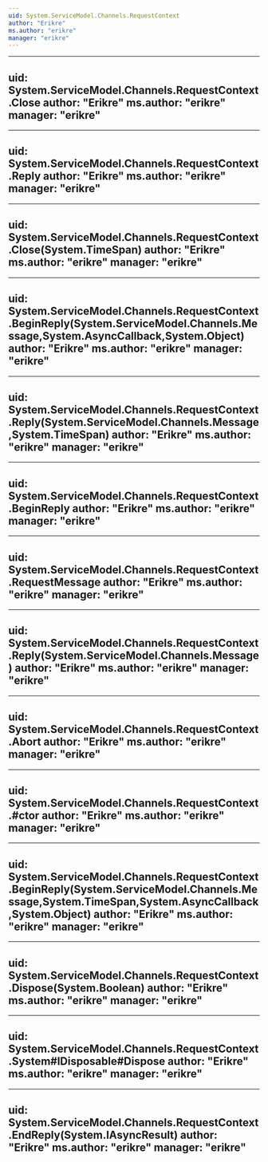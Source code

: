 ```yaml
---
uid: System.ServiceModel.Channels.RequestContext
author: "Erikre"
ms.author: "erikre"
manager: "erikre"
---
```


---
uid: System.ServiceModel.Channels.RequestContext.Close
author: "Erikre"
ms.author: "erikre"
manager: "erikre"
---

---
uid: System.ServiceModel.Channels.RequestContext.Reply
author: "Erikre"
ms.author: "erikre"
manager: "erikre"
---

---
uid: System.ServiceModel.Channels.RequestContext.Close(System.TimeSpan)
author: "Erikre"
ms.author: "erikre"
manager: "erikre"
---

---
uid: System.ServiceModel.Channels.RequestContext.BeginReply(System.ServiceModel.Channels.Message,System.AsyncCallback,System.Object)
author: "Erikre"
ms.author: "erikre"
manager: "erikre"
---

---
uid: System.ServiceModel.Channels.RequestContext.Reply(System.ServiceModel.Channels.Message,System.TimeSpan)
author: "Erikre"
ms.author: "erikre"
manager: "erikre"
---

---
uid: System.ServiceModel.Channels.RequestContext.BeginReply
author: "Erikre"
ms.author: "erikre"
manager: "erikre"
---

---
uid: System.ServiceModel.Channels.RequestContext.RequestMessage
author: "Erikre"
ms.author: "erikre"
manager: "erikre"
---

---
uid: System.ServiceModel.Channels.RequestContext.Reply(System.ServiceModel.Channels.Message)
author: "Erikre"
ms.author: "erikre"
manager: "erikre"
---

---
uid: System.ServiceModel.Channels.RequestContext.Abort
author: "Erikre"
ms.author: "erikre"
manager: "erikre"
---

---
uid: System.ServiceModel.Channels.RequestContext.#ctor
author: "Erikre"
ms.author: "erikre"
manager: "erikre"
---

---
uid: System.ServiceModel.Channels.RequestContext.BeginReply(System.ServiceModel.Channels.Message,System.TimeSpan,System.AsyncCallback,System.Object)
author: "Erikre"
ms.author: "erikre"
manager: "erikre"
---

---
uid: System.ServiceModel.Channels.RequestContext.Dispose(System.Boolean)
author: "Erikre"
ms.author: "erikre"
manager: "erikre"
---

---
uid: System.ServiceModel.Channels.RequestContext.System#IDisposable#Dispose
author: "Erikre"
ms.author: "erikre"
manager: "erikre"
---

---
uid: System.ServiceModel.Channels.RequestContext.EndReply(System.IAsyncResult)
author: "Erikre"
ms.author: "erikre"
manager: "erikre"
---
